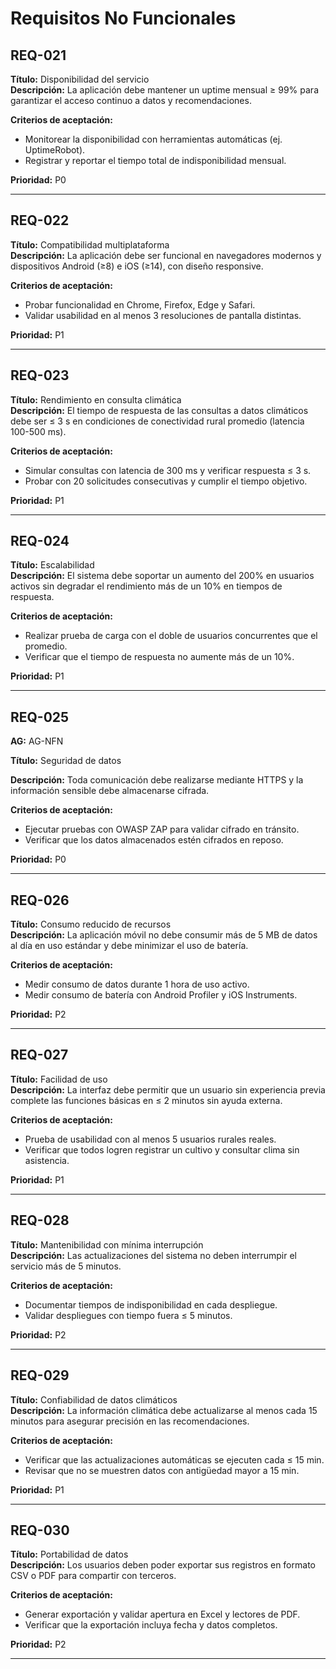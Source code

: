# Requisitos No Funcionales

## REQ-021


**Título:** Disponibilidad del servicio  
**Descripción:** La aplicación debe mantener un uptime mensual ≥ 99% para garantizar el acceso continuo a datos y recomendaciones.  

**Criterios de aceptación:**  
- Monitorear la disponibilidad con herramientas automáticas (ej. UptimeRobot).  
- Registrar y reportar el tiempo total de indisponibilidad mensual.  

**Prioridad:** P0  

---

## REQ-022


**Título:** Compatibilidad multiplataforma  
**Descripción:** La aplicación debe ser funcional en navegadores modernos y dispositivos Android (≥8) e iOS (≥14), con diseño responsive.  

**Criterios de aceptación:**  
- Probar funcionalidad en Chrome, Firefox, Edge y Safari.  
- Validar usabilidad en al menos 3 resoluciones de pantalla distintas.  

**Prioridad:** P1  

---

## REQ-023


**Título:** Rendimiento en consulta climática  
**Descripción:** El tiempo de respuesta de las consultas a datos climáticos debe ser ≤ 3 s en condiciones de conectividad rural promedio (latencia 100-500 ms).  

**Criterios de aceptación:**  
- Simular consultas con latencia de 300 ms y verificar respuesta ≤ 3 s.  
- Probar con 20 solicitudes consecutivas y cumplir el tiempo objetivo.  

**Prioridad:** P1  

---

## REQ-024


**Título:** Escalabilidad  
**Descripción:** El sistema debe soportar un aumento del 200% en usuarios activos sin degradar el rendimiento más de un 10% en tiempos de respuesta.  

**Criterios de aceptación:**  
- Realizar prueba de carga con el doble de usuarios concurrentes que el promedio.  
- Verificar que el tiempo de respuesta no aumente más de un 10%.  

**Prioridad:** P1  

--- 
## REQ-025 
**AG:** AG-NFN 

**Título:** Seguridad de datos 

**Descripción:** Toda comunicación debe realizarse mediante HTTPS y la información sensible debe almacenarse cifrada. 

**Criterios de aceptación:** 
- Ejecutar pruebas con OWASP ZAP para validar cifrado en tránsito.
- Verificar que los datos almacenados estén cifrados en reposo. 

**Prioridad:** P0 

---

## REQ-026  


**Título:** Consumo reducido de recursos  
**Descripción:** La aplicación móvil no debe consumir más de 5 MB de datos al día en uso estándar y debe minimizar el uso de batería.  

**Criterios de aceptación:**  
- Medir consumo de datos durante 1 hora de uso activo.  
- Medir consumo de batería con Android Profiler y iOS Instruments.  

**Prioridad:** P2  

---

## REQ-027  


**Título:** Facilidad de uso  
**Descripción:** La interfaz debe permitir que un usuario sin experiencia previa complete las funciones básicas en ≤ 2 minutos sin ayuda externa.  

**Criterios de aceptación:**  
- Prueba de usabilidad con al menos 5 usuarios rurales reales.  
- Verificar que todos logren registrar un cultivo y consultar clima sin asistencia.  

**Prioridad:** P1  

---

## REQ-028  


**Título:** Mantenibilidad con mínima interrupción  
**Descripción:** Las actualizaciones del sistema no deben interrumpir el servicio más de 5 minutos.  

**Criterios de aceptación:**  
- Documentar tiempos de indisponibilidad en cada despliegue.  
- Validar despliegues con tiempo fuera ≤ 5 minutos.  

**Prioridad:** P2  

---

## REQ-029  


**Título:** Confiabilidad de datos climáticos  
**Descripción:** La información climática debe actualizarse al menos cada 15 minutos para asegurar precisión en las recomendaciones.  

**Criterios de aceptación:**  
- Verificar que las actualizaciones automáticas se ejecuten cada ≤ 15 min.  
- Revisar que no se muestren datos con antigüedad mayor a 15 min.  

**Prioridad:** P1  

---

## REQ-030  


**Título:** Portabilidad de datos  
**Descripción:** Los usuarios deben poder exportar sus registros en formato CSV o PDF para compartir con terceros.  

**Criterios de aceptación:**  
- Generar exportación y validar apertura en Excel y lectores de PDF.  
- Verificar que la exportación incluya fecha y datos completos.  

**Prioridad:** P2  

---
